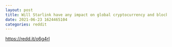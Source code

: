 ```yaml
--- 
layout: post 
title: Will Starlink have any impact on global cryptocurrency and blockchain usage? 
date: 2021-06-23 1624465104 
categories: reddit 
--- 
```

https://redd.it/o6g4rl